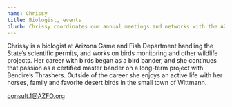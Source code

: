 ```yaml
---
name: Chrissy
title: Biologist, events
blurb: Chrissy coordinates our annual meetings and networks with the AZGFD, when she's not our riding her horse.
---
```


Chrissy is a biologist at Arizona Game and Fish Department handling the State’s scientific permits, and works on birds monitoring and other wildlife projects. Her career with birds began as a bird bander, and she continues that passion as a certified master bander on a long-term project with Bendire’s Thrashers. Outside of the career she enjoys an active life with her horses, family and favorite desert birds in the small town of Wittmann.

[consult.1@AZFO.org](mailto:consult.1@AZFO.org)
